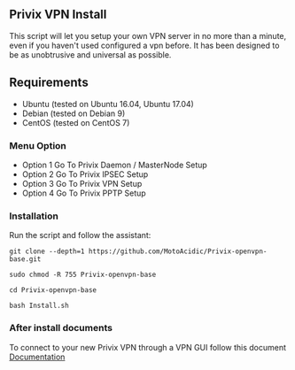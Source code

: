 ## Privix VPN Install
This script will let you setup your own VPN server in no more than a minute, even if you haven't used configured a vpn before. It has been designed to be as unobtrusive and universal as possible.

## Requirements
* Ubuntu (tested on Ubuntu 16.04, Ubuntu 17.04)
* Debian (tested on Debian 9)
* CentOS (tested on CentOS 7)

### Menu Option
* Option 1 Go To Privix Daemon / MasterNode Setup
* Option 2 Go To Privix IPSEC Setup
* Option 3 Go To Privix VPN Setup
* Option 4 Go To Privix PPTP Setup

### Installation
Run the script and follow the assistant:

```
git clone --depth=1 https://github.com/MotoAcidic/Privix-openvpn-base.git
```

```
sudo chmod -R 755 Privix-openvpn-base
```

```
cd Privix-openvpn-base
```

```
bash Install.sh
```

### After install documents
To connect to your new Privix VPN through a VPN GUI follow this document [Documentation](https://github.com/MotoAcidic/Privix-openvpn-base/Docs/)
